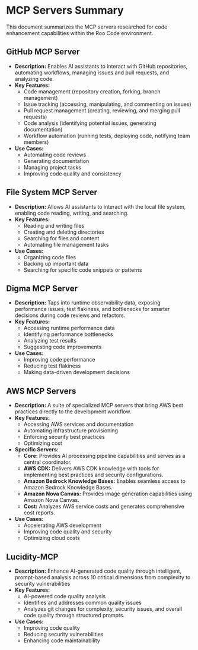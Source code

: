 # MCP Servers Summary

This document summarizes the MCP servers researched for code enhancement capabilities within the Roo Code environment.

## GitHub MCP Server

*   **Description:** Enables AI assistants to interact with GitHub repositories, automating workflows, managing issues and pull requests, and analyzing code.
*   **Key Features:**
    *   Code management (repository creation, forking, branch management)
    *   Issue tracking (accessing, manipulating, and commenting on issues)
    *   Pull request management (creating, reviewing, and merging pull requests)
    *   Code analysis (identifying potential issues, generating documentation)
    *   Workflow automation (running tests, deploying code, notifying team members)
*   **Use Cases:**
    *   Automating code reviews
    *   Generating documentation
    *   Managing project tasks
    *   Improving code quality and consistency

## File System MCP Server

*   **Description:** Allows AI assistants to interact with the local file system, enabling code reading, writing, and searching.
*   **Key Features:**
    *   Reading and writing files
    *   Creating and deleting directories
    *   Searching for files and content
    *   Automating file management tasks
*   **Use Cases:**
    *   Organizing code files
    *   Backing up important data
    *   Searching for specific code snippets or patterns

## Digma MCP Server

*   **Description:** Taps into runtime observability data, exposing performance issues, test flakiness, and bottlenecks for smarter decisions during code reviews and refactors.
*   **Key Features:**
    *   Accessing runtime performance data
    *   Identifying performance bottlenecks
    *   Analyzing test results
    *   Suggesting code improvements
*   **Use Cases:**
    *   Improving code performance
    *   Reducing test flakiness
    *   Making data-driven development decisions

## AWS MCP Servers

*   **Description:** A suite of specialized MCP servers that bring AWS best practices directly to the development workflow.
*   **Key Features:**
    *   Accessing AWS services and documentation
    *   Automating infrastructure provisioning
    *   Enforcing security best practices
    *   Optimizing cost
*   **Specific Servers:**
    *   **Core:** Provides AI processing pipeline capabilities and serves as a central coordinator.
    *   **AWS CDK:** Delivers AWS CDK knowledge with tools for implementing best practices and security configurations.
    *   **Amazon Bedrock Knowledge Bases:** Enables seamless access to Amazon Bedrock Knowledge Bases.
    *   **Amazon Nova Canvas:** Provides image generation capabilities using Amazon Nova Canvas.
    *   **Cost:** Analyzes AWS service costs and generates comprehensive cost reports.
*   **Use Cases:**
    *   Accelerating AWS development
    *   Improving code quality and security
    *   Optimizing cloud costs

## Lucidity-MCP

*   **Description:** Enhance AI-generated code quality through intelligent, prompt-based analysis across 10 critical dimensions from complexity to security vulnerabilities
*   **Key Features:**
    *   AI-powered code quality analysis
    *   Identifies and addresses common quality issues
    *   Analyzes git changes for complexity, security issues, and overall code quality through structured prompts.
*   **Use Cases:**
    *   Improving code quality
    *   Reducing security vulnerabilities
    *   Enhancing code maintainability